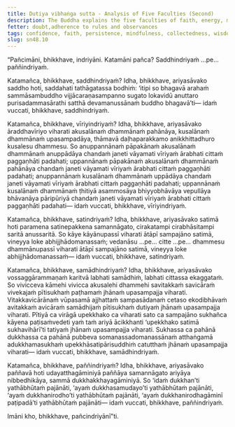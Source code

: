 ```yaml
---
title: Dutiya vibhaṅga sutta - Analysis of Five Faculties (Second)
description: The Buddha explains the five faculties of faith, energy, mindfulness, collectedness, and wisdom.
fetter: doubt,adherence to rules and observances
tags: confidence, faith, persistence, mindfulness, collectedness, wisdom, faculties, sn, sn45-56, sn48
slug: sn48.10
---
```


“Pañcimāni, bhikkhave, indriyāni. Katamāni pañca? Saddhindriyaṁ …pe… paññindriyaṁ.

Katamañca, bhikkhave, saddhindriyaṁ? Idha, bhikkhave, ariyasāvako saddho hoti, saddahati tathāgatassa bodhiṁ: ‘itipi so bhagavā arahaṁ sammāsambuddho vijjācaraṇasampanno sugato lokavidū anuttaro purisadammasārathi satthā devamanussānaṁ buddho bhagavā’ti— idaṁ vuccati, bhikkhave, saddhindriyaṁ.

Katamañca, bhikkhave, vīriyindriyaṁ? Idha, bhikkhave, ariyasāvako āraddhavīriyo viharati akusalānaṁ dhammānaṁ pahānāya, kusalānaṁ dhammānaṁ upasampadāya, thāmavā daḷhaparakkamo anikkhittadhuro kusalesu dhammesu. So anuppannānaṁ pāpakānaṁ akusalānaṁ dhammānaṁ anuppādāya chandaṁ janeti vāyamati vīriyaṁ ārabhati cittaṁ paggaṇhāti padahati; uppannānaṁ pāpakānaṁ akusalānaṁ dhammānaṁ pahānāya chandaṁ janeti vāyamati vīriyaṁ ārabhati cittaṁ paggaṇhāti padahati; anuppannānaṁ kusalānaṁ dhammānaṁ uppādāya chandaṁ janeti vāyamati vīriyaṁ ārabhati cittaṁ paggaṇhāti padahati; uppannānaṁ kusalānaṁ dhammānaṁ ṭhitiyā asammosāya bhiyyobhāvāya vepullāya bhāvanāya pāripūriyā chandaṁ janeti vāyamati vīriyaṁ ārabhati cittaṁ paggaṇhāti padahati— idaṁ vuccati, bhikkhave, vīriyindriyaṁ.

Katamañca, bhikkhave, satindriyaṁ? Idha, bhikkhave, ariyasāvako satimā hoti paramena satinepakkena samannāgato, cirakatampi cirabhāsitampi saritā anussaritā. So kāye kāyānupassī viharati ātāpī sampajāno satimā, vineyya loke abhijjhādomanassaṁ; vedanāsu …pe… citte …pe… dhammesu dhammānupassī viharati ātāpī sampajāno satimā, vineyya loke abhijjhādomanassaṁ— idaṁ vuccati, bhikkhave, satindriyaṁ.

Katamañca, bhikkhave, samādhindriyaṁ? Idha, bhikkhave, ariyasāvako vossaggārammaṇaṁ karitvā labhati samādhiṁ, labhati cittassa ekaggataṁ. So vivicceva kāmehi vivicca akusalehi dhammehi savitakkaṁ savicāraṁ vivekajaṁ pītisukhaṁ paṭhamaṁ jhānaṁ upasampajja viharati. Vitakkavicārānaṁ vūpasamā ajjhattaṁ sampasādanaṁ cetaso ekodibhāvaṁ avitakkaṁ avicāraṁ samādhijaṁ pītisukhaṁ dutiyaṁ jhānaṁ upasampajja viharati. Pītiyā ca virāgā upekkhako ca viharati sato ca sampajāno sukhañca kāyena paṭisaṁvedeti yaṁ taṁ ariyā ācikkhanti ‘upekkhako satimā sukhavihārī’ti tatiyaṁ jhānaṁ upasampajja viharati. Sukhassa ca pahānā dukkhassa ca pahānā pubbeva somanassadomanassānaṁ atthaṅgamā adukkhamasukhaṁ upekkhāsatipārisuddhiṁ catutthaṁ jhānaṁ upasampajja viharati— idaṁ vuccati, bhikkhave, samādhindriyaṁ.

Katamañca, bhikkhave, paññindriyaṁ? Idha, bhikkhave, ariyasāvako paññavā hoti udayatthagāminiyā paññāya samannāgato ariyāya nibbedhikāya, sammā dukkhakkhayagāminiyā. So ‘idaṁ dukkhan’ti yathābhūtaṁ pajānāti, ‘ayaṁ dukkhasamudayo’ti yathābhūtaṁ pajānāti, ‘ayaṁ dukkhanirodho’ti yathābhūtaṁ pajānāti, ‘ayaṁ dukkhanirodhagāminī paṭipadā’ti yathābhūtaṁ pajānāti— idaṁ vuccati, bhikkhave, paññindriyaṁ.

Imāni kho, bhikkhave, pañcindriyānī”ti.
